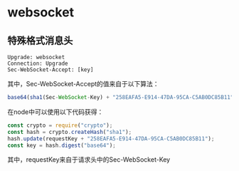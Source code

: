 # websocket

## 特殊格式消息头

``` head
Upgrade: websocket
Connection: Upgrade
Sec-WebSocket-Accept: [key]

```

其中，Sec-WebSocket-Accept的值来自于以下算法：

``` js
base64(sha1(Sec-WebSocket-Key) + "258EAFA5-E914-47DA-95CA-C5AB0DC85B11")
```

在node中可以使用以下代码获得：

``` js
const crypto = require("crypto");
const hash = crypto.createHash("sha1");
hash.update(requestKey + "258EAFA5-E914-47DA-95CA-C5AB0DC85B11");
const key = hash.digest("base64");
```

其中，requestKey来自于请求头中的Sec-WebSocket-Key

